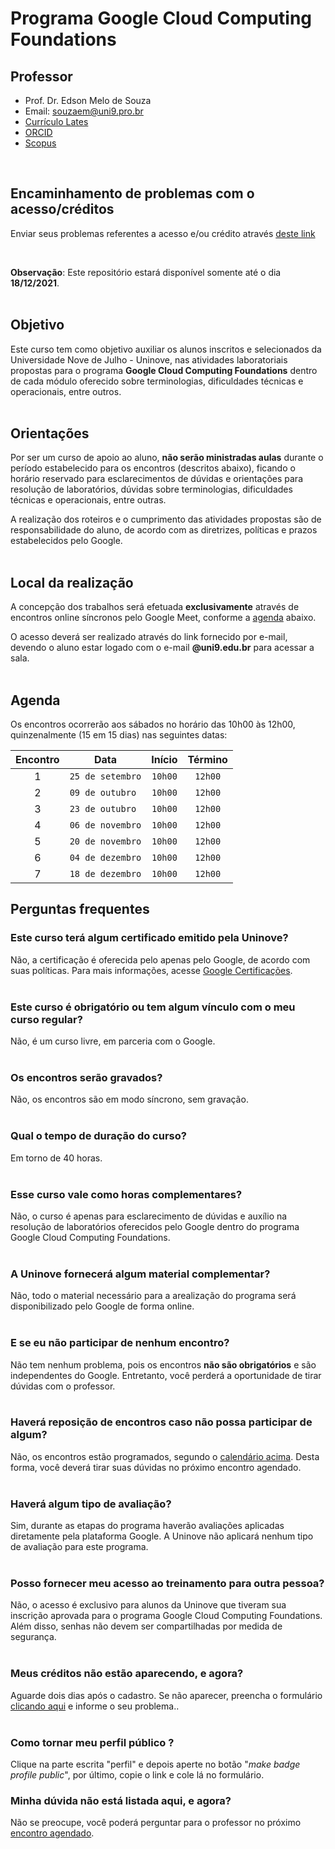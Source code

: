 # Programa Google Cloud Computing Foundations

## Professor

* Prof. Dr. Edson Melo de Souza
* Email: [souzaem@uni9.pro.br](mailto:souzaem@uni9.pro.br)
* [Currículo Lates](http://lattes.cnpq.br/2641658716558510)
* [ORCID](https://orcid.org/0000-0002-5891-4767)
* [Scopus](https://www.scopus.com/authid/detail.uri?authorId=55561358000)

</br>

## Encaminhamento de problemas com o acesso/créditos

<a id="formulario"></a>
Enviar seus problemas referentes a acesso e/ou crédito através [deste link](https://forms.gle/AmqvY6KqtzV4Laqw9)

</br>

**Observação**: Este repositório estará disponível somente até o dia **18/12/2021**.
</br></br>

## Objetivo

Este curso tem como objetivo auxiliar os alunos inscritos e selecionados da Universidade Nove de Julho - Uninove, nas atividades laboratoriais propostas para o programa **Google Cloud Computing Foundations** dentro de cada módulo oferecido sobre terminologias, dificuldades técnicas e operacionais, entre outros.
</br></br>

## Orientações

Por ser um curso de apoio ao aluno, **não serão ministradas aulas** durante o período estabelecido para os encontros (descritos abaixo), ficando o horário reservado para esclarecimentos de dúvidas e orientações para resolução de laboratórios, dúvidas sobre terminologias, dificuldades técnicas e operacionais, entre outras.

A realização dos roteiros e o cumprimento das atividades propostas são de responsabilidade do aluno, de acordo com as diretrizes, políticas e prazos estabelecidos pelo Google.
</br></br>

## Local da realização

A concepção dos trabalhos será efetuada **exclusivamente** através de encontros online síncronos pelo Google Meet, conforme a <a href="#agenda">agenda</a> abaixo.

O acesso deverá ser realizado através do link fornecido por e-mail, devendo o aluno estar logado com o e-mail **@uni9.edu.br** para acessar a sala.
</br></br>

## Agenda

<a id="agenda"></a> 

Os encontros ocorrerão aos sábados no horário das 10h00 às 12h00, quinzenalmente (15 em 15 dias) nas seguintes datas:

<center>

| Encontro |      Data       | Início | Término |
|:----------:|-----------------|:--------:|:---------:|
|     1    | `25 de setembro` |  `10h00` |  `12h00`  |
|     2    | `09 de outubro`  |  `10h00` |  `12h00`  |
|     3    | `23 de outubro`  |  `10h00` |  `12h00`  |
|     4    | `06 de novembro` |  `10h00` |  `12h00`  |
|     5    | `20 de novembro` |  `10h00` |  `12h00`  |
|     6    | `04 de dezembro` |  `10h00` |  `12h00`  |
|     7    | `18 de dezembro` |  `10h00` |  `12h00`  |

</center>

## Perguntas frequentes

### Este curso terá algum certificado emitido pela Uninove?

Não, a certificação é oferecida pelo apenas pelo Google, de acordo com suas políticas. Para mais informações, acesse [Google Certificações](https://cloud.google.com/certification/?hl=pt-br).
</br></br>

### Este curso é obrigatório ou tem algum vínculo com o meu curso regular?

Não, é um curso livre, em parceria com o Google.
</br></br>


### Os encontros serão gravados?

Não, os encontros são em modo síncrono, sem gravação.
</br></br>

### Qual o tempo de duração do curso?

Em torno de 40 horas.
</br></br>

### Esse curso vale como horas complementares?

Não, o curso é apenas para esclarecimento de dúvidas e auxílio na resolução de laboratórios oferecidos pelo Google dentro do programa Google Cloud Computing Foundations.
</br></br>

### A Uninove fornecerá algum material complementar?

Não, todo o material necessário para a arealização do programa será disponibilizado pelo Google de forma online.
</br></br>

### E se eu não participar de nenhum encontro?

Não tem nenhum problema, pois os encontros **não são obrigatórios** e são independentes do Google. Entretanto, você perderá a oportunidade de tirar dúvidas com o professor.
</br></br>

### Haverá reposição de encontros caso não possa participar de algum?

Não, os encontros estão programados, segundo o <a href="#agenda">calendário acima</a>. Desta forma, você deverá tirar suas dúvidas no próximo encontro agendado.
</br></br>

### Haverá algum tipo de avaliação?

Sim, durante as etapas do programa haverão avaliações aplicadas diretamente pela plataforma Google. A Uninove não aplicará nenhum tipo de avaliação para este programa.
</br></br>

### Posso fornecer meu acesso ao treinamento para outra pessoa?

Não, o acesso é exclusivo para alunos da Uninove que tiveram sua inscrição aprovada para o programa Google Cloud Computing Foundations. Além disso, senhas não devem ser compartilhadas por medida de segurança.
</br></br>

### Meus créditos não estão aparecendo, e agora?

Aguarde dois dias após o cadastro. Se não aparecer, preencha o formulário <a href="#formulario">clicando aqui</a> e informe o seu problema..
</br></br>

### Como tornar meu perfil público ?

Clique na parte escrita "perfil" e depois aperte no botão "*make badge profile public*", por último, copie o link e cole lá no formulário.


### Minha dúvida não está listada aqui, e agora?

Não se preocupe, você poderá perguntar para o professor no próximo <a href="#agenda">encontro agendado</a>.